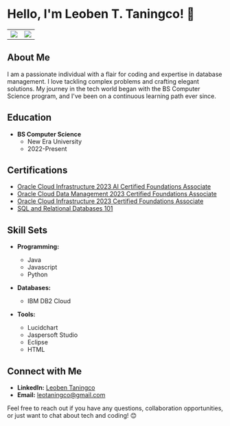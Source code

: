 # Hello, I'm Leoben T. Taningco! 👋

<table>
  <tr>
    <td>
      <picture>
        <source
          srcset="https://github-readme-stats.vercel.app/api?username=leobenTaningco&show_icons=true&theme=tokyonight"
          media="(prefers-color-scheme: dark)"
        />
        <source
          srcset="https://github-readme-stats.vercel.app/api?username=leobenTaningco&show_icons=true"
          media="(prefers-color-scheme: light), (prefers-color-scheme: no-preference)"
        />
        <img src="https://github-readme-stats.vercel.app/api?username=leobenTaningco&show_icons=true" />
      </picture>
    </td>
    <td>
      <picture>
        <source
          srcset="https://github-readme-stats.vercel.app/api/top-langs/?username=leobenTaningco&show_icons=true&theme=tokyonight"
          media="(prefers-color-scheme: dark)"
        />
        <source
          srcset="https://github-readme-stats.vercel.app/api/top-langs/?username=leobenTaningco&show_icons=true"
          media="(prefers-color-scheme: light), (prefers-color-scheme: no-preference)"
        />
        <img src="https://github-readme-stats.vercel.app/api/top-langs/?username=leobenTaningco&show_icons=true" />
      </picture>      
    </td>
  </tr>
</table>

## About Me

I am a passionate individual with a flair for coding and expertise in database management. I love tackling complex problems and crafting elegant solutions. My journey in the tech world began with the BS Computer Science program, and I've been on a continuous learning path ever since.

## Education

- **BS Computer Science**
   - New Era University
   - 2022-Present

## Certifications

- [Oracle Cloud Infrastructure 2023 AI Certified Foundations Associate](https://catalog-education.oracle.com/pls/certview/sharebadge?id=1EFE2381CDD85E28E8F224D684FC5AA10ADF74EB0C3BCDDDEB19A96209FC21F7)
- [Oracle Cloud Data Management 2023 Certified Foundations Associate](https://catalog-education.oracle.com/pls/certview/sharebadge?id=528772AFDCF117F8EDE231622FF0A38669768B62897AEED20A481C0BEC014C72)
- [Oracle Cloud Infrastructure 2023 Certified Foundations Associate](https://catalog-education.oracle.com/pls/certview/sharebadge?id=1AC993D365583F58B90CBB4DE3D3D5C216473F5A497D9BC88732AD68ECF52D14)
- [SQL and Relational Databases 101](https://courses.cognitiveclass.ai/certificates/8f2a463b297a4da3bab3d0a5dd352cca)

## Skill Sets

- **Programming:**
  - Java
  - Javascript
  - Python

- **Databases:**
  - IBM DB2 Cloud

- **Tools:**
  - Lucidchart
  - Jaspersoft Studio
  - Eclipse
  - HTML

## Connect with Me

- **LinkedIn:** [Leoben Taningco](https://ph.linkedin.com/in/leoben-t-taningco-875819255)
- **Email:** leotaningco@gmail.com

Feel free to reach out if you have any questions, collaboration opportunities, or just want to chat about tech and coding! 😊

